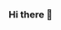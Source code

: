 ### Hi there 👋

<!--
**kaochan/kaochan** is a ✨ _special_ ✨ repository because its `README.md` (this file) appears on your GitHub profile.

Here are some ideas to get you started:

- 🔭 I’m currently working on ...a bot
- 🌱 I’m currently learning ...java script
- 👯 I’m looking to collaborate on ...not decided yet!! 
- 🤔 I’m looking for help with ...python

- 📫 How to reach me: ...telegram @Animequote_writer
- 😄 Pronouns: ...
- ⚡ Fun fact: ...i am lazy😂
⚡Just know java i mean still learning
-->
